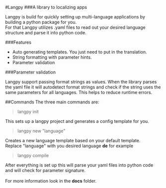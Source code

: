 #Langpy
###A library to localizing apps


Langpy is build for quickly setting up multi-language applications by building a python package for you. <br>
For that Langpy utilizes .yaml files to read out your desired language structure and parse it into python code.

###Features
 - Auto generating templates. You just need to put in the translation.
 - String formatting with parameter hints.
 - Parameter validation

###Parameter validation
<p>
Langpy support passing format strings as values.
When the library parses the yaml file it will autodetect format strings and check if the string uses the same
parameters for all languages. This helps to reduce runtime errors.
</p>

##Commands
The three main commands are:

>langpy init

This sets up a langpy project and generates a config template for you.

>langpy new "language"

Creates a new language template based on your default template.<br>
Replace "language" with you desired language **de** for example

>langpy compile

After everything is set up this will parse your yaml files into python code and will check for 
parameter signature.
<br><br>
For more information look in the **docs** folder.